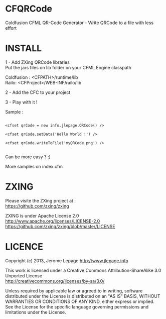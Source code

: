CFQRCode
========

Coldfusion CFML QR-Code Generator - Write QRCode to a file with less effort

INSTALL
========

1 - Add ZXing QRCode libraries <br/>
Put the jars files on lib folder on your CFML Engine classpath

Coldfusion : &lt;CFPATH&gt;/runtime/lib <br/>
Railo: &lt;CFProject&gt;/WEB-INF/railo/lib

2 - Add the CFC to your project

3 - Play with it !

Sample :

<code>
&lt;cfset qrCode = new info.jlepage.QRCode() /&gt;<br/>
&lt;cfset qrCode.setData('Hello World !') /&gt;<br/>
&lt;cfset qrCode.writeToFile('myQRCode.png') /&gt;<br/>
</code>

Can be more easy ? :)

More samples on index.cfm


ZXING
========

Please visite the ZXing project at : <br/>
https://github.com/zxing/zxing

ZXING is under Apache License 2.0 <br/>
http://www.apache.org/licenses/LICENSE-2.0<br/>
https://github.com/zxing/zxing/blob/master/LICENSE


LICENCE
========

Copyright (c) 2013, Jerome Lepage http://www.jlepage.info

This work is licensed under a Creative Commons Attribution-ShareAlike 3.0 Unported License <br/>
http://creativecommons.org/licenses/by-sa/3.0/

Unless required by applicable law or agreed to in writing, software
distributed under the License is distributed on an "AS IS" BASIS,
WITHOUT WARRANTIES OR CONDITIONS OF ANY KIND, either express or implied.
See the License for the specific language governing permissions and
limitations under the License.
